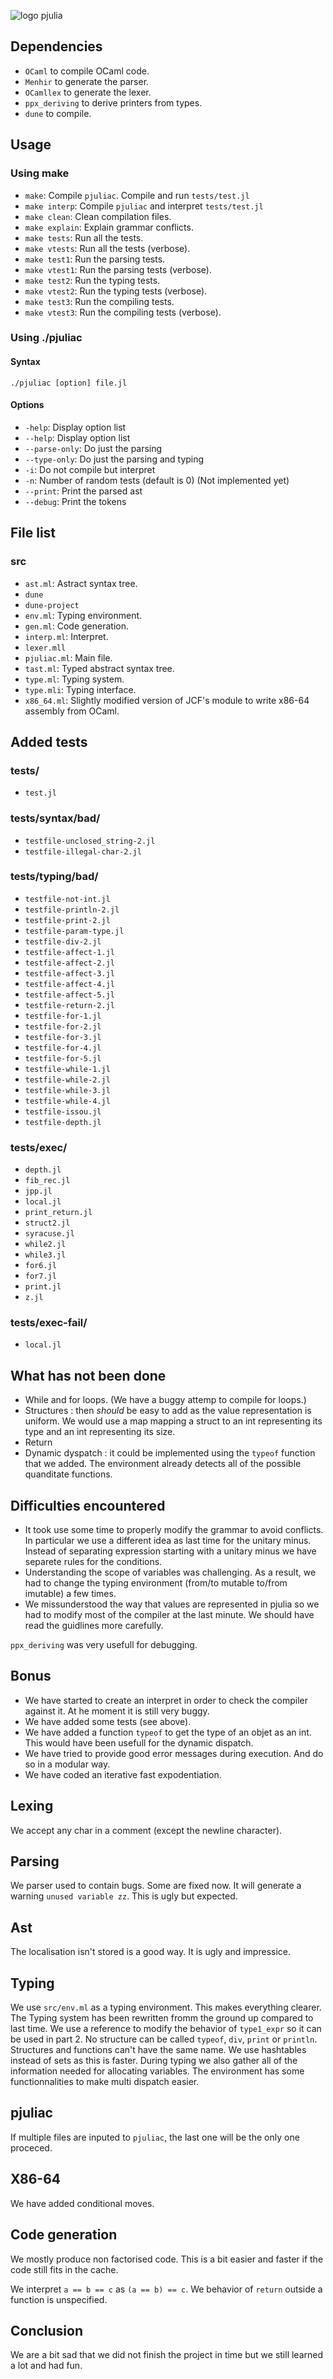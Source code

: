 ![logo pjulia](pjulia.png)
## Dependencies
- `OCaml` to compile OCaml code.
- `Menhir` to generate the parser.
- `OCamllex` to generate the lexer.
- `ppx_deriving` to derive printers from types.
- `dune` to compile.
## Usage
### Using make
- `make`: Compile `pjuliac`. Compile and run `tests/test.jl`
- `make interp`: Compile `pjuliac` and interpret `tests/test.jl`
- `make clean`: Clean compilation files.
- `make explain`: Explain grammar conflicts.
- `make tests`: Run all the tests.
- `make vtests`: Run all the tests (verbose).
- `make test1`: Run the parsing tests.
- `make vtest1`: Run the parsing tests (verbose).
- `make test2`: Run the typing tests.
- `make vtest2`: Run the typing tests (verbose).
- `make test3`: Run the compiling tests.
- `make vtest3`: Run the compiling tests (verbose).
### Using ./pjuliac
#### Syntax
`./pjuliac [option] file.jl`
#### Options
- `-help`: Display option list
- `--help`: Display option list
- `--parse-only`: Do just the parsing
- `--type-only`: Do just the parsing and typing
- `-i`: Do not compile but interpret
- `-n`: Number of random tests (default is 0) (Not implemented yet)
- `--print`: Print the parsed ast
- `--debug`: Print the tokens
## File list
### src
- `ast.ml`: Astract syntax tree.
- `dune`
- `dune-project`
- `env.ml`: Typing environment.
- `gen.ml`: Code generation.
- `interp.ml`: Interpret.
- `lexer.mll`
- `pjuliac.ml`: Main file.
- `tast.ml`: Typed abstract syntax tree.
- `type.ml`: Typing system.
- `type.mli`: Typing interface.
- `x86_64.ml`: Slightly modified version of JCF's module to write x86-64
assembly from OCaml.
## Added tests
### tests/
- `test.jl`
### tests/syntax/bad/
- `testfile-unclosed_string-2.jl`
- `testfile-illegal-char-2.jl`
### tests/typing/bad/
- `testfile-not-int.jl`
- `testfile-println-2.jl`
- `testfile-print-2.jl`
- `testfile-param-type.jl`
- `testfile-div-2.jl`
- `testfile-affect-1.jl`
- `testfile-affect-2.jl`
- `testfile-affect-3.jl`
- `testfile-affect-4.jl`
- `testfile-affect-5.jl`
- `testfile-return-2.jl`
- `testfile-for-1.jl`
- `testfile-for-2.jl`
- `testfile-for-3.jl`
- `testfile-for-4.jl`
- `testfile-for-5.jl`
- `testfile-while-1.jl`
- `testfile-while-2.jl`
- `testfile-while-3.jl`
- `testfile-while-4.jl`
- `testfile-issou.jl`
- `testfile-depth.jl`
### tests/exec/
- `depth.jl`
- `fib_rec.jl`
- `jpp.jl`
- `local.jl`
- `print_return.jl`
- `struct2.jl`
- `syracuse.jl`
- `while2.jl`
- `while3.jl`
- `for6.jl`
- `for7.jl`
- `print.jl`
- `z.jl`
### tests/exec-fail/
- `local.jl`
## What has not been done
- While and for loops. (We have a buggy attemp to compile for loops.)
- Structures : then *should* be easy to add as the value representation is uniform. We would use a map mapping a struct to an int representing its type and an int representing its size.
- Return
- Dynamic dyspatch : it could be implemented using the `typeof` function that we added. The environment already detects all of the possible quanditate functions.
## Difficulties encountered
- It took use some time to properly modify the grammar to avoid conflicts. In particular we use a different idea as last time for the unitary minus. Instead of separating expression starting with a unitary minus we have separete rules for the conditions.
- Understanding the scope of variables was challenging. As a result, we had to change the
typing environment (from/to mutable to/from imutable) a few times.
- We missunderstood the way that values are represented in pjulia so we had to
modify most of the compiler at the last minute. We should have read the guidlines more
carefully.

`ppx_deriving` was very usefull for debugging.
## Bonus
- We have started to create an interpret in order to check the compiler against it. At he moment it is still very buggy.
- We have added some tests (see above).
- We have added a function `typeof` to get the type of an objet as an int. This
would have been usefull for the dynamic dispatch.
- We have tried to provide good error messages during execution. And do so in a
modular way.
- We have coded an iterative fast expodentiation.
## Lexing
We accept any char in a comment (except the newline character).
## Parsing
We parser used to contain bugs. Some are fixed now. It will generate a warning
`unused variable zz`. This is ugly but expected.
## Ast
The localisation isn't stored is a good way. It is ugly and impressice.
## Typing
We use `src/env.ml` as a typing environment. This makes everything clearer. The
Typing system has been rewritten fromm the ground up compared to last time. We
use a reference to modify the behavior of `type1_expr` so it can be used in
part 2. No structure can be called `typeof`, `div`, `print` or `println`.
Structures and functions can't have the same name. We use hashtables instead of
sets as this is faster. During typing we also gather all of the information needed for allocating variables.
The environment has some functionnalities to make multi dispatch easier.
## pjuliac
If multiple files are inputed to `pjuliac`, the last one will be the only one
proceced.
## X86-64
We have added conditional moves.
## Code generation
We mostly produce non factorised code. This is a bit easier and faster if the
code still fits in the cache.

We interpret `a == b == c` as `(a == b) == c`. We behavior of `return` outside
a function is unspecified.
## Conclusion
We are a bit sad that we did not finish the project in time but we still
learned a lot and had fun.
